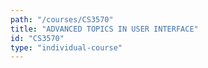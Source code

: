 ```yaml
---
path: "/courses/CS3570"
title: "ADVANCED TOPICS IN USER INTERFACE"
id: "CS3570"
type: "individual-course"
---
```

